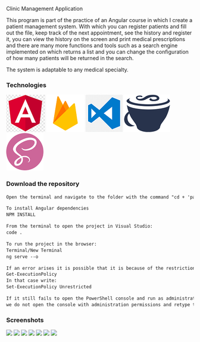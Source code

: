 Clinic Management Application

This program is part of the practice of an Angular course in which I create a patient management system. With which you can register patients and fill out the file, keep track of the next appointment, see the history and register it, you can view the history on the screen and print medical prescriptions and there are many more functions and tools such as a search engine implemented on which returns a list and you can change the configuration of how many patients will be returned in the search.

The system is adaptable to any medical specialty.




### Technologies
![](https://github.com/DamianPyCoder/DamianPyCoder/blob/main/icons/angular_icon.png)
![](https://github.com/DamianPyCoder/DamianPyCoder/blob/main/icons/firebaseIcon100.png)
![](https://github.com/DamianPyCoder/DamianPyCoder/blob/main/icons/visualstudio.png)
![](https://github.com/DamianPyCoder/DamianPyCoder/blob/main/icons/coffeescript.png)
![](https://github.com/DamianPyCoder/DamianPyCoder/blob/main/icons/sass.png)



### Download the repository


```diff
Open the terminal and navigate to the folder with the command "cd + 'path' "
```
```diff
To install Angular dependencies
NPM INSTALL
```
```diff
From the terminal to open the project in Visual Studio:
code . 
```
```diff
To run the project in the browser:
Terminal/New Terminal
ng serve --o
```
```diff
If an error arises it is possible that it is because of the restriction policy Check if it puts "Restricted" with the command
Get-ExecutionPolicy
In that case write:
Set-ExecutionPolicy Unrestricted
```
```diff
If it still fails to open the PowerShell console and run as administrator because from the code terminal 
we do not open the console with administration permissions and retype the command Set-ExecutionPolicy Unrestricted
```





### Screenshots
![](https://github.com/DamianPyCoder/Program_ClinicManagement_ANGULAR/blob/main/Screenshots/1.png)
![](https://github.com/DamianPyCoder/Program_ClinicManagement_ANGULAR/blob/main/Screenshots/2.png)
![](https://github.com/DamianPyCoder/Program_ClinicManagement_ANGULAR/blob/main/Screenshots/3.png)
![](https://github.com/DamianPyCoder/Program_ClinicManagement_ANGULAR/blob/main/Screenshots/4.png)
![](https://github.com/DamianPyCoder/Program_ClinicManagement_ANGULAR/blob/main/Screenshots/5.png)
![](https://github.com/DamianPyCoder/Program_ClinicManagement_ANGULAR/blob/main/Screenshots/9.png)
![](https://github.com/DamianPyCoder/Program_ClinicManagement_ANGULAR/blob/main/Screenshots/modelfact.png)

